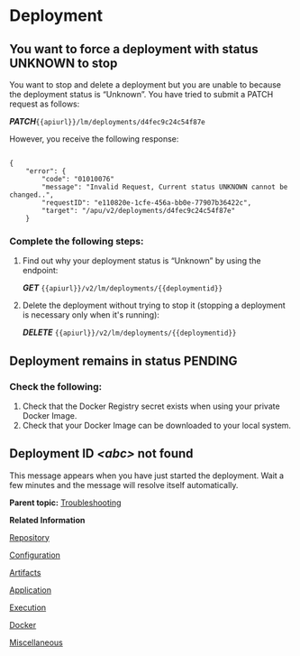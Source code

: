 <!-- loioa10fa8a7f3144d25a2a6ddee72d311a2 -->

# Deployment



<a name="loioa10fa8a7f3144d25a2a6ddee72d311a2__section_wqn_yqk_vsb"/>

## You want to force a deployment with status UNKNOWN to stop

You want to stop and delete a deployment but you are unable to because the deployment status is “Unknown”. You have tried to submit a PATCH request as follows:

***PATCH***`{{apiurl}}/lm/deployments/d4fec9c24c54f87e`

However, you receive the following response:

```

{
	"error": {
		"code": "01010076"
		"message": "Invalid Request, Current status UNKNOWN cannot be changed..",
		"requestID": "e110820e-1cfe-456a-bb0e-77907b36422c",
		"target": "/apu/v2/deployments/d4fec9c24c54f87e"
	}
```



### Complete the following steps:

1.  Find out why your deployment status is “Unknown” by using the endpoint:

    ***GET*** `{{apiurl}}/v2/lm/deployments/{{deploymentid}}`

2.  Delete the deployment without trying to stop it \(stopping a deployment is necessary only when it's running\):

    ***DELETE*** `{{apiurl}}/v2/lm/deployments/{{deploymentid}}`




<a name="loioa10fa8a7f3144d25a2a6ddee72d311a2__section_qwq_yqk_vsb"/>

## Deployment remains in status PENDING



### Check the following:

1.  Check that the Docker Registry secret exists when using your private Docker Image.
2.  Check that your Docker Image can be downloaded to your local system.



<a name="loioa10fa8a7f3144d25a2a6ddee72d311a2__section_f5w_xlr_xsb"/>

## Deployment ID *<abc\>* not found

This message appears when you have just started the deployment. Wait a few minutes and the message will resolve itself automatically.

**Parent topic:** [Troubleshooting](troubleshooting-3da90ba.md "For troubleshooting information, see the following sections:")

**Related Information**  


[Repository](repository-fcad603.md "")

[Configuration](configuration-047fad5.md "")

[Artifacts](artifacts-c655daa.md "")

[Application](application-7f1e35b.md "")

[Execution](execution-5ccde4d.md "")

[Docker](docker-1945aa4.md "")

[Miscellaneous](miscellaneous-10622b5.md "")

